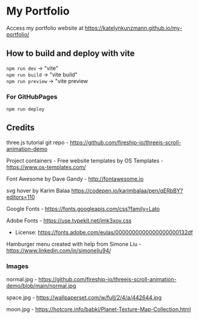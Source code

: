 # My Portfolio

Access my portfolio website at https://katelynkunzmann.github.io/my-portfolio/

## How to build and deploy with vite

`npm run dev` -> "vite"  
`npm run build` -> "vite build"  
`npm run preview` -> "vite preview

### For GitHubPages

`npm run deploy`

## Credits

three.js tutorial git repo - https://github.com/fireship-io/threejs-scroll-animation-demo

Project containers - Free website templates by OS Templates - https://www.os-templates.com/

Font Awesome by Dave Gandy - http://fontawesome.io

svg hover by Karim Balaa https://codepen.io/karimbalaa/pen/qERbBY?editors=110

Google Fonts - https://fonts.googleapis.com/css?family=Lato

Adobe Fonts - https://use.typekit.net/jmk3xov.css

- License: https://fonts.adobe.com/eulas/0000000000000000000132df

Hamburger menu created with help from Simone Liu - https://www.linkedin.com/in/simoneliu94/

### Images

normal.jpg - https://github.com/fireship-io/threejs-scroll-animation-demo/blob/main/normal.jpg

space.jpg - https://wallpaperset.com/w/full/2/4/a/442644.jpg

moon.jpg - https://hotcore.info/babki/Planet-Texture-Map-Collection.html
